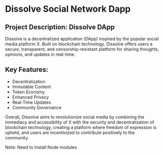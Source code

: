 # Dissolve Social Network Dapp

## Project Description: Dissolve DApp

Dissolve is a decentralized application (DApp) inspired by the popular social media platform X. Built on blockchain technology, Dissolve offers users a secure, transparent, and censorship-resistant platform for sharing thoughts, opinions, and updates in real-time.

## Key Features:

* Decentralization
* Immutable Content
* Token Economy
* Enhanced Privacy
* Real-Time Updates
* Community Governance

Overall, Dissolve aims to revolutionize social media by combining the immediacy and accessibility of X with the security and decentralization of blockchain technology, creating a platform where freedom of expression is upheld, and users are incentivized to contribute positively to the community.

Note: Need to Install Node modules
